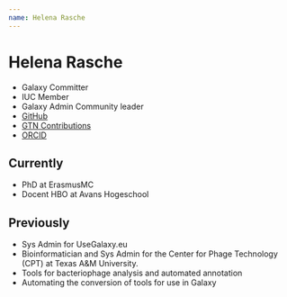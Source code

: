 ```yaml
---
name: Helena Rasche
---
```


# Helena Rasche

- Galaxy Committer
- IUC Member
- Galaxy Admin Community leader
- [GitHub](https://github.com/hexylena)
- [GTN Contributions](https://training.galaxyproject.org/training-material/hall-of-fame/hexylena/)
- [ORCID](https://orcid.org/0000-0001-9760-8992)

## Currently

- PhD at ErasmusMC
- Docent HBO at Avans Hogeschool

## Previously


- Sys Admin for UseGalaxy.eu
- Bioinformatician and Sys Admin for the Center for Phage Technology (CPT) at Texas A&M University.
- Tools for bacteriophage analysis and automated annotation
- Automating the conversion of tools for use in Galaxy
